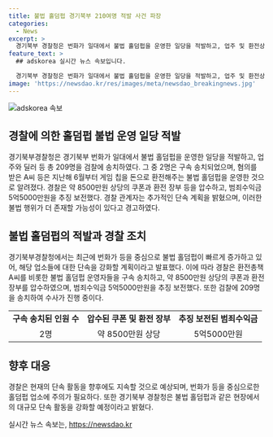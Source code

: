 ```yaml
---
title: 불법 홀덤펍 경기북부 210여명 적발 사건 파장
categories:
  - News
excerpt: >
  경기북부 경찰청은 번화가 일대에서 불법 홀덤펍을 운영한 일당을 적발하고, 업주 및 환전상 등 209명을 검찰에 송치했다. 구속된 2명은 혐의를 받으며, 약 8500만원 상당의 쿠폰과 5억5000만원의 범죄수익금이 압수되었다. 경찰은 유사한 불법행위가 더 있을 것으로 예상되어 단속을 계획하고 있다.
feature_text: >
  ## adskorea 실시간 뉴스 속보입니다.

  경기북부 경찰청은 번화가 일대에서 불법 홀덤펍을 운영한 일당을 적발하고, 업주 및 환전상 등 209명을 검찰에 송치했다. 구속된 2명은 혐의를 받으며, 약 8500만원 상당의 쿠폰과 5억5000만원의 범죄수익금이 압수되었다. 경찰은 유사한 불법행위가 더 있을 것으로 예상되어 단속을 계획하고 있다.
image: 'https://newsdao.kr/res/images/meta/newsdao_breakingnews.jpg'
---
```


<p><img src="https://newsdao.kr/res/images/meta/newsdao_breakingnews.jpg" alt="adskorea 속보" /></p>

<h2 data-ke-size="size26">경찰에 의한 홀덤펍 불법 운영 일당 적발</h2>

<p data-ke-size="size16">경기북부경찰청은 경기북부 번화가 일대에서 불법 홀덤펍을 운영한 일당을 적발하고, 업주와 딜러 등 총 209명을 검찰에 송치하였다. 그 중 2명은 구속 송치되었으며, 혐의를 받은 A씨 등은 지난해 6월부터 게임 칩을 돈으로 환전해주는 불법 홀덤펍을 운영한 것으로 알려졌다. 경찰은 약 8500만원 상당의 쿠폰과 환전 장부 등을 압수하고, 범죄수익금 5억5000만원을 추징 보전했다. 경찰 관계자는 추가적인 단속 계획을 밝혔으며, 이러한 불법 행위가 더 존재할 가능성이 있다고 경고하였다.</p>

<h2 data-ke-size="size26">불법 홀덤펍의 적발과 경찰 조치</h2>

<p data-ke-size="size16">경기북부경찰청에서는 최근에 번화가 등을 중심으로 불법 홀덤펍이 빠르게 증가하고 있어, 해당 업소들에 대한 단속을 강화할 계획이라고 발표했다. 이에 따라 경찰은 환전총책 A씨를 비롯한 불법 홀덤펍 운영자들을 구속 송치하고, 약 8500만원 상당의 쿠폰과 환전 장부를 압수하였으며, 범죄수익금 5억5000만원을 추징 보전했다. 또한 검찰에 209명을 송치하여 수사가 진행 중이다.</p>

<table>
  <tr>
    <td style="text-align: center; height: 17px;"><b>구속 송치된 인원 수</b></td>
    <td style="text-align: center; height: 17px;"><b>압수된 쿠폰 및 환전 장부</b></td>
    <td style="text-align: center; height: 17px;"><b>추징 보전된 범죄수익금</b></td>
  </tr>
  <tr>
    <td style="text-align: center; height: 17px;">2명</td>
    <td style="text-align: center; height: 17px;">약 8500만원 상당</td>
    <td style="text-align: center; height: 17px;">5억5000만원</td>
  </tr>
</table>

<h2 data-ke-size="size26">향후 대응</h2>

<p data-ke-size="size16">경찰은 현재의 단속 활동을 향후에도 지속할 것으로 예상되며, 번화가 등을 중심으로한 홀덤펍 업소에 주의가 필요하다. 또한 경기북부 경찰청은 불법 홀덤펍과 같은 현장에서의 대규모 단속 활동을 강화할 예정이라고 밝혔다.</p>
실시간 뉴스 속보는, <a href="https://newsdao.kr" rel="dofollow">https://newsdao.kr</a>


